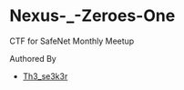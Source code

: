 # Nexus-_-Zeroes-One
CTF for SafeNet Monthly Meetup

Authored By
- [Th3_se3k3r](https://github.com/Th3-Seek3r)
